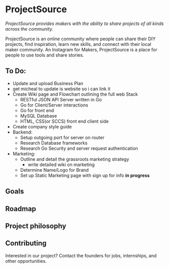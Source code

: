 # ProjectSource

*ProjectSource provides makers with the ability to share projects of all kinds across the community.*

ProjectSource is an online community where people can share their DIY projects, find inspiration, learn new skills, and connect with their local maker community. An Instagram for Makers, ProjectSource is a place for people to use tools and share stories.

## To Do:
- Update and upload Business Plan
- get micheal to update is website so i can link it
- Create Wiki page and Flowchart outlining the full web Stack
    - RESTful JSON API Server written in Go
    - Go for Client/Server interactions
    - Go for front end
    - MySQL Database
    - HTML, CSS(or SCCS) front end client side
- Create company style guide
- Backend:
    - Setup outgoing port for server on router
    - Research Database frameworks
    - Research Go Security and server request authentication
- Marketing:
    - Outline and detail the grassroots marketing strategy
        - write detailed wiki on marketing
    - Determine Name/Logo for Brand
    - Set up Static Marketing page with sign up for info **in progress**
   
## Goals

## Roadmap

## Project philosophy

## Contributing
   
Interested in our project? Contact the founders for jobs, internships, and other opportunities.
